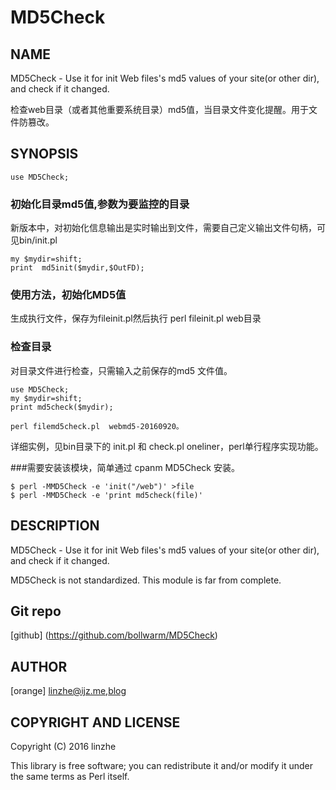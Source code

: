 # MD5Check

## NAME
 
MD5Check - Use it for init Web files's md5 values of your site(or other dir), and check if it changed.

检查web目录（或者其他重要系统目录）md5值，当目录文件变化提醒。用于文件防篡改。 
 
## SYNOPSIS
 
    use MD5Check;
 
### 初始化目录md5值,参数为要监控的目录 

新版本中，对初始化信息输出是实时输出到文件，需要自己定义输出文件句柄，可见bin/init.pl
 
    my $mydir=shift;
    print  md5init($mydir,$OutFD);


### 使用方法，初始化MD5值 

   生成执行文件，保存为fileinit.pl然后执行 perl fileinit.pl web目录

### 检查目录

   对目录文件进行检查，只需输入之前保存的md5 文件值。

    use MD5Check;
    my $mydir=shift; 
    print md5check($mydir);

    perl filemd5check.pl  webmd5-20160920。

  详细实例，见bin目录下的 init.pl 和 check.pl
  oneliner，perl单行程序实现功能。

###需要安装该模块，简单通过 cpanm MD5Check 安装。

    $ perl -MMD5Check -e 'init("/web")' >file
    $ perl -MMD5Check -e 'print md5check(file)'
 
##  DESCRIPTION
 
 MD5Check - Use it for init Web files's md5 values of your site(or other dir), and check if it changed.
 
 MD5Check is not standardized. This module is far from complete.
     
## Git repo
 
[github] (https://github.com/bollwarm/MD5Check)
 
##  AUTHOR
 
[orange] <linzhe@ijz.me>,[blog](http://ijz.me)
 
## COPYRIGHT AND LICENSE
 
Copyright (C) 2016 linzhe
 
This library is free software; you can redistribute it and/or modify
it under the same terms as Perl itself.
